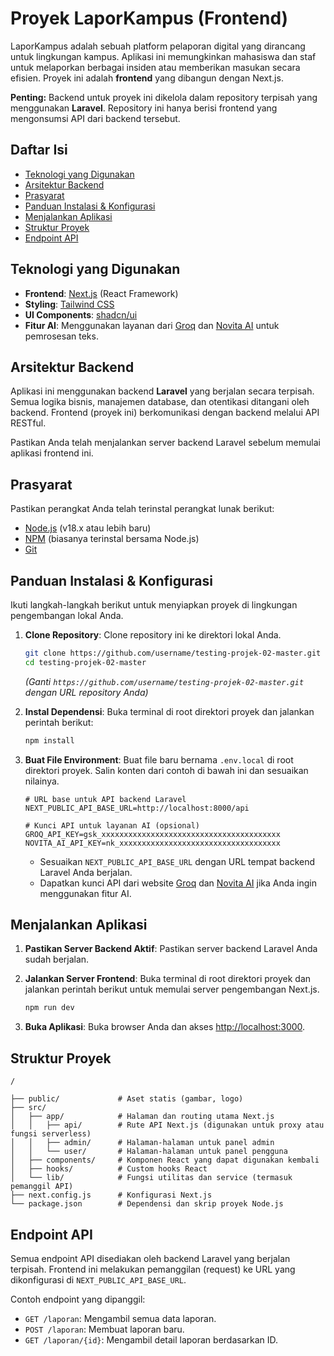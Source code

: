 # Proyek LaporKampus (Frontend)

LaporKampus adalah sebuah platform pelaporan digital yang dirancang untuk lingkungan kampus. Aplikasi ini memungkinkan mahasiswa dan staf untuk melaporkan berbagai insiden atau memberikan masukan secara efisien. Proyek ini adalah **frontend** yang dibangun dengan Next.js.

**Penting:** Backend untuk proyek ini dikelola dalam repository terpisah yang menggunakan **Laravel**. Repository ini hanya berisi frontend yang mengonsumsi API dari backend tersebut.

## Daftar Isi

- [Teknologi yang Digunakan](#teknologi-yang-digunakan)
- [Arsitektur Backend](#arsitektur-backend)
- [Prasyarat](#prasyarat)
- [Panduan Instalasi & Konfigurasi](#panduan-instalasi--konfigurasi)
- [Menjalankan Aplikasi](#menjalankan-aplikasi)
- [Struktur Proyek](#struktur-proyek)
- [Endpoint API](#endpoint-api)

## Teknologi yang Digunakan

- **Frontend**: [Next.js](https://nextjs.org/) (React Framework)
- **Styling**: [Tailwind CSS](https://tailwindcss.com/)
- **UI Components**: [shadcn/ui](https://ui.shadcn.com/)
- **Fitur AI**: Menggunakan layanan dari [Groq](https://groq.com/) dan [Novita AI](https://novita.ai/) untuk pemrosesan teks.

## Arsitektur Backend

Aplikasi ini menggunakan backend **Laravel** yang berjalan secara terpisah. Semua logika bisnis, manajemen database, dan otentikasi ditangani oleh backend. Frontend (proyek ini) berkomunikasi dengan backend melalui API RESTful.

Pastikan Anda telah menjalankan server backend Laravel sebelum memulai aplikasi frontend ini.

## Prasyarat

Pastikan perangkat Anda telah terinstal perangkat lunak berikut:

- [Node.js](https://nodejs.org/en) (v18.x atau lebih baru)
- [NPM](https://www.npmjs.com/) (biasanya terinstal bersama Node.js)
- [Git](https://git-scm.com/)

## Panduan Instalasi & Konfigurasi

Ikuti langkah-langkah berikut untuk menyiapkan proyek di lingkungan pengembangan lokal Anda.

1.  **Clone Repository**: Clone repository ini ke direktori lokal Anda.

    ```bash
    git clone https://github.com/username/testing-projek-02-master.git
    cd testing-projek-02-master
    ```
    *(Ganti `https://github.com/username/testing-projek-02-master.git` dengan URL repository Anda)*

2.  **Instal Dependensi**: Buka terminal di root direktori proyek dan jalankan perintah berikut:

    ```bash
    npm install
    ```

3.  **Buat File Environment**: Buat file baru bernama `.env.local` di root direktori proyek. Salin konten dari contoh di bawah ini dan sesuaikan nilainya.

    ```env
    # URL base untuk API backend Laravel
    NEXT_PUBLIC_API_BASE_URL=http://localhost:8000/api

    # Kunci API untuk layanan AI (opsional)
    GROQ_API_KEY=gsk_xxxxxxxxxxxxxxxxxxxxxxxxxxxxxxxxxxxxxxxx
    NOVITA_AI_API_KEY=nk_xxxxxxxxxxxxxxxxxxxxxxxxxxxxxxxxxxxx
    ```

    - Sesuaikan `NEXT_PUBLIC_API_BASE_URL` dengan URL tempat backend Laravel Anda berjalan.
    - Dapatkan kunci API dari website [Groq](https://console.groq.com/keys) dan [Novita AI](https://novita.ai/) jika Anda ingin menggunakan fitur AI.

## Menjalankan Aplikasi

1.  **Pastikan Server Backend Aktif**: Pastikan server backend Laravel Anda sudah berjalan.

2.  **Jalankan Server Frontend**: Buka terminal di root direktori proyek dan jalankan perintah berikut untuk memulai server pengembangan Next.js.

    ```bash
    npm run dev
    ```

3.  **Buka Aplikasi**: Buka browser Anda dan akses [http://localhost:3000](http://localhost:3000).

## Struktur Proyek

```
/

├── public/             # Aset statis (gambar, logo)
├── src/
│   ├── app/            # Halaman dan routing utama Next.js
│   │   ├── api/        # Rute API Next.js (digunakan untuk proxy atau fungsi serverless)
│   │   ├── admin/      # Halaman-halaman untuk panel admin
│   │   └── user/       # Halaman-halaman untuk panel pengguna
│   ├── components/     # Komponen React yang dapat digunakan kembali
│   ├── hooks/          # Custom hooks React
│   └── lib/            # Fungsi utilitas dan service (termasuk pemanggil API)
├── next.config.js      # Konfigurasi Next.js
└── package.json        # Dependensi dan skrip proyek Node.js
```

## Endpoint API

Semua endpoint API disediakan oleh backend Laravel yang berjalan terpisah. Frontend ini melakukan pemanggilan (request) ke URL yang dikonfigurasi di `NEXT_PUBLIC_API_BASE_URL`.

Contoh endpoint yang dipanggil:

-   `GET /laporan`: Mengambil semua data laporan.
-   `POST /laporan`: Membuat laporan baru.
-   `GET /laporan/{id}`: Mengambil detail laporan berdasarkan ID.